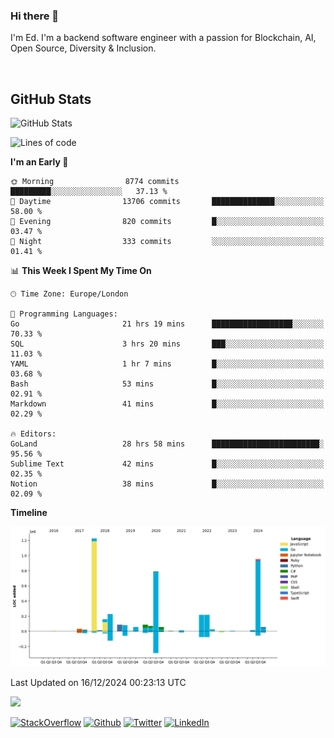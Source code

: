 ### Hi there 👋
 I'm Ed. I'm a backend software engineer with a passion for Blockchain, AI, Open Source, Diversity & Inclusion.

<br />

<h2>GitHub Stats</h2>
<p><img src="https://github-readme-stats.vercel.app/api?username=echarrod&amp;show_icons=true" alt="GitHub Stats"></p>

<!--START_SECTION:waka-->
![Lines of code](https://img.shields.io/badge/From%20Hello%20World%20I%27ve%20Written-4.4%20million%20lines%20of%20code-blue)

**I'm an Early 🐤** 

```text
🌞 Morning                8774 commits        █████████░░░░░░░░░░░░░░░░   37.13 % 
🌆 Daytime                13706 commits       ██████████████░░░░░░░░░░░   58.00 % 
🌃 Evening                820 commits         █░░░░░░░░░░░░░░░░░░░░░░░░   03.47 % 
🌙 Night                  333 commits         ░░░░░░░░░░░░░░░░░░░░░░░░░   01.41 % 
```


📊 **This Week I Spent My Time On** 

```text
🕑︎ Time Zone: Europe/London

💬 Programming Languages: 
Go                       21 hrs 19 mins      ██████████████████░░░░░░░   70.33 % 
SQL                      3 hrs 20 mins       ███░░░░░░░░░░░░░░░░░░░░░░   11.03 % 
YAML                     1 hr 7 mins         █░░░░░░░░░░░░░░░░░░░░░░░░   03.68 % 
Bash                     53 mins             █░░░░░░░░░░░░░░░░░░░░░░░░   02.91 % 
Markdown                 41 mins             █░░░░░░░░░░░░░░░░░░░░░░░░   02.29 % 

🔥 Editors: 
GoLand                   28 hrs 58 mins      ████████████████████████░   95.56 % 
Sublime Text             42 mins             █░░░░░░░░░░░░░░░░░░░░░░░░   02.35 % 
Notion                   38 mins             █░░░░░░░░░░░░░░░░░░░░░░░░   02.09 % 
```

**Timeline**

![Lines of Code chart](https://raw.githubusercontent.com/echarrod/echarrod/main/assets/bar_graph.png)


 Last Updated on 16/12/2024 00:23:13 UTC
<!--END_SECTION:waka-->

![](https://komarev.com/ghpvc/?username=echarrod)

<p>
<a href="https://stackoverflow.com/users/1014632/ech" target="_blank"><img alt="StackOverflow" src="https://img.shields.io/badge/-Stackoverflow-FE7A16?style=for-the-badge&logo=stack-overflow&logoColor=white" /></a> 
<a href="https://github.com/echarrod" target="_blank"><img alt="Github" src="https://img.shields.io/badge/GitHub-%2312100E.svg?&style=for-the-badge&logo=Github&logoColor=white" /></a> 
<a href="https://twitter.com/e_harrod" target="_blank"><img alt="Twitter" src="https://img.shields.io/badge/twitter-%231DA1F2.svg?&style=for-the-badge&logo=twitter&logoColor=white" /></a> 
<a href="https://www.linkedin.com/in/ed-harrod" target="_blank"><img alt="LinkedIn" src="https://img.shields.io/badge/linkedin-%230077B5.svg?&style=for-the-badge&logo=linkedin&logoColor=white" /></a>
